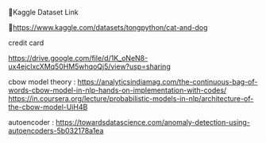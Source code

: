 📍Kaggle Dataset Link

🔗https://www.kaggle.com/datasets/tongpython/cat-and-dog

credit card

https://drive.google.com/file/d/1K_oNeN8-ux4ejclxcXMq50HM5whqoQj5/view?usp=sharing

cbow model theory :
https://analyticsindiamag.com/the-continuous-bag-of-words-cbow-model-in-nlp-hands-on-implementation-with-codes/
https://in.coursera.org/lecture/probabilistic-models-in-nlp/architecture-of-the-cbow-model-UiH4B


autoencoder : https://towardsdatascience.com/anomaly-detection-using-autoencoders-5b032178a1ea
